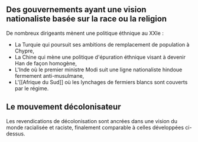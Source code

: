 ## Des gouvernements ayant une vision nationaliste basée sur la race ou la religion

De nombreux dirigeants mènent une politique éthnique au XXIe :

- La Turquie qui poursuit ses ambitions de remplacement de population à Chypre,
- La Chine qui mène une politique d'épuration éthnique visant à devenir Han de façon homogène,
- L'Inde où le premier ministre Modi suit une ligne nationaliste hindoue fermement anti-musulmane,
- L'[[Afrique du Sud]] où les lynchages de fermiers blancs sont couverts par le régime.

## Le mouvement décolonisateur

Les revendications de décolonisation sont ancrées dans une vision du monde racialisée et raciste, finalement comparable à celles développées ci-dessus.

